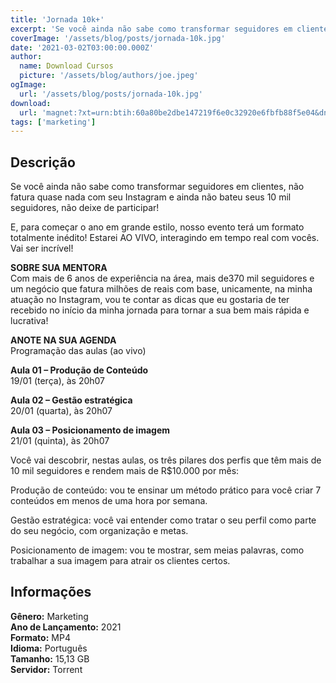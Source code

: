```yaml
---
title: 'Jornada 10k+'
excerpt: 'Se você ainda não sabe como transformar seguidores em clientes, não fatura quase nada com seu Instagram e ainda não bateu seus 10 mil seguidores, não deixe de participar!  E, para começar o ano em grande estilo, nosso evento terá um formato totalmente inédito! Estarei AO VIVO, interagindo em'
coverImage: '/assets/blog/posts/jornada-10k.jpg'
date: '2021-03-02T03:00:00.000Z'
author:
  name: Download Cursos
  picture: '/assets/blog/authors/joe.jpeg'
ogImage:
  url: '/assets/blog/posts/jornada-10k.jpg'
download:
  url: 'magnet:?xt=urn:btih:60a80be2dbe147219f6e0c32920e6fbfb88f5e04&dn=%5bLIVES%5d%20Jornada%2010k%20-%20Valeska%20Bruzzi&tr=udp%3a%2f%2ftracker.openbittorrent.com%3a1337%2fannounce&tr=udp%3a%2f%2ftracker.opentrackr.org%3a1337%2fannounce'
tags: ['marketing']
---
```

<h2>Descrição</h2>
<p>Se você ainda não sabe como transformar seguidores em clientes, não fatura quase nada com seu Instagram e ainda não bateu seus 10 mil seguidores, não deixe de participar!</p><p>E, para começar o ano em grande estilo, nosso evento terá um formato totalmente inédito! Estarei AO VIVO, interagindo em tempo real com vocês. Vai ser incrível!</p><p><strong>SOBRE SUA MENTORA</strong><br/> Com mais de 6 anos de experiência na área, mais de370 mil seguidores e um negócio que fatura milhões de reais com base, unicamente, na minha atuação no Instagram, vou te contar as dicas que eu gostaria de ter recebido no início da minha jornada para tornar a sua bem mais rápida e lucrativa!</p><p><strong>ANOTE NA SUA AGENDA</strong><br/> Programação das aulas (ao vivo)</p><p><strong>Aula 01 – Produção de Conteúdo</strong><br/> 19/01 (terça), às 20h07</p><p><strong>Aula 02 – Gestão estratégica</strong><br/> 20/01 (quarta), às 20h07</p><p><strong>Aula 03 – Posicionamento de imagem</strong><br/> 21/01 (quinta), às 20h07</p><p>Você vai descobrir, nestas aulas, os três pilares dos perfis que têm mais de 10 mil seguidores e rendem mais de R$10.000 por mês:</p><p>Produção de conteúdo: vou te ensinar um método prático para você criar 7 conteúdos em menos de uma hora por semana.</p><p>Gestão estratégica: você vai entender como tratar o seu perfil como parte do seu negócio, com organização e metas.</p><p>Posicionamento de imagem: vou te mostrar, sem meias palavras, como trabalhar a sua imagem para atrair os clientes certos.</p><h2>Informações</h2><p><strong>Gênero:</strong> Marketing<br/> <strong>Ano de Lançamento:</strong> 2021<br/> <strong>Formato:</strong> MP4<br/> <strong>Idioma:</strong> Português<br/> <strong>Tamanho:</strong> 15,13 GB<br/> <strong>Servidor:</strong> Torrent</p>
